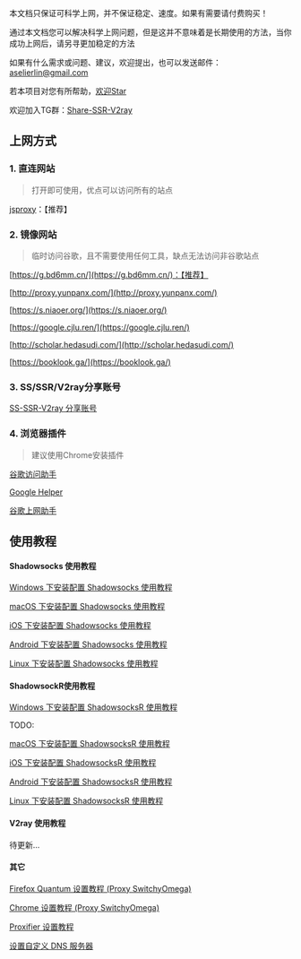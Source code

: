 本文档只保证可科学上网，并不保证稳定、速度。如果有需要请付费购买！

通过本文档您可以解决科学上网问题，但是这并不意味着是长期使用的方法，当你成功上网后，请另寻更加稳定的方法

如果有什么需求或问题、建议，欢迎提出，也可以发送邮件：[aselierlin@gmail.com](Mailto://aselierlin@gmail.com)

若本项目对您有所帮助，[欢迎Star](https://github.com/selierlin/Share-SSR-V2ray)

欢迎加入TG群：[Share-SSR-V2ray](https://t.me/Share-SSR-V2ray)


## 上网方式

### 1. 直连网站

> 打开即可使用，优点可以访问所有的站点

[jsproxy](https://jsproxy.ga/)：【推荐】


### 2. 镜像网站

> 临时访问谷歌，且不需要使用任何工具，缺点无法访问非谷歌站点

[https://g.bd6mm.cn/](https://g.bd6mm.cn/)：【推荐】

[http://proxy.yunpanx.com/](http://proxy.yunpanx.com/)

[https://s.niaoer.org/](https://s.niaoer.org/)

[https://google.cjlu.ren/](https://google.cjlu.ren/)

[http://scholar.hedasudi.com/](http://scholar.hedasudi.com/)

[https://booklook.ga/](https://booklook.ga/)


### 3. SS/SSR/V2ray分享账号

[SS-SSR-V2ray 分享账号](1-share-ssr-v2ray.md)


### 4. 浏览器插件

> 建议使用Chrome安装插件

[谷歌访问助手](http://www.ggfwzs.com/)

[Google Helper](http://googlehelper.net/)

[谷歌上网助手](https://chrome.google.com/webstore/detail/%E8%B0%B7%E6%AD%8C%E4%B8%8A%E7%BD%91%E5%8A%A9%E6%89%8B/nonmafimegllfoonjgplbabhmgfanaka/)





## 使用教程

#### Shadowsocks 使用教程

[Windows 下安装配置 Shadowsocks 使用教程](SS/2-windows-setup-guide-cn.md)  

[macOS 下安装配置 Shadowsocks 使用教程](SS/3-macos-setup-guide-cn.md)  

[iOS 下安装配置 Shadowsocks 使用教程](SS/4-ios-setup-guide-cn.md)  

[Android 下安装配置 Shadowsocks 使用教程](SS/5-android-setup-guide-cn.md)

[Linux 下安装配置 Shadowsocks 使用教程](SS/6-linux-setup-guide-cn.md)

#### ShadowsockR使用教程

[Windows 下安装配置 ShadowsocksR 使用教程](SSR/11-windows-setup-guide-cn.md)  

TODO:

[macOS 下安装配置 ShadowsocksR 使用教程](SSR/12-macos-setup-guide-cn.md)  

[iOS 下安装配置 ShadowsocksR 使用教程](SSR/13-ios-setup-guide-cn.md)  

[Android 下安装配置 ShadowsocksR 使用教程](SSR/14-android-setup-guide-cn.md)

[Linux 下安装配置 ShadowsocksR 使用教程](SSR/15-linux-setup-guide-cn.md)

#### V2ray 使用教程

待更新...

#### 其它

[Firefox Quantum 设置教程 (Proxy SwitchyOmega)](Other/7-1-firefox-setup-guide-cn.md)

[Chrome 设置教程 (Proxy SwitchyOmega) ](Other/7-2-chrome-setup-guide-cn.md)  

[Proxifier 设置教程](Other/8-proxifier-settings.md)

[设置自定义 DNS 服务器](Other/9-dns-setup-guide-cn.md)

